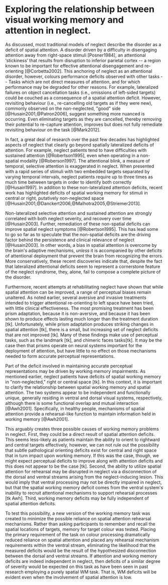 Exploring the relationship between visual working memory and attention in neglect.
==================================================================================

As discussed, most traditional models of neglect describe the
disorder as a deficit of spatial attention. A disorder driven by a
difficulty in disengaging attention away from right-space stimuli
[Posner1984], an attentional ‘stickiness’ that results from
disruption to inferior parietal cortex -- a region known to be
important for effective attentional disengagement and re-orienting
[@Corbetta2002]. This anchoring of neglect as an attentional
disorder, however, colours performance deficits observed with
other tasks -- Tasks which are not direct measures of attention,
and for which performance may be degraded for other reasons. For
example, lateralized failures on object cancellation tasks (i.e.,
omissions of left-sided targets) could be couched as a consequence
of a spatial attention deficit. However, revisiting behaviour
(i.e., re-cancelling old targets as if they were new), commonly
observed on the non-neglected, "good" side
[@Husain2001,@Patron2006], suggest something more nuanced is
occurring. Even eliminating targets as they are cancelled, thereby
removing their potential to re-capture attention, improves but
does not fully remediate revisiting behaviour on the task
[@Mark2012]. 

In fact, a great deal of research over the past few decades has
highlighted aspects of neglect that clearly go beyond spatially
lateralized deficits of attention. For example, neglect patients
tend to have difficulties with sustained attention
[@Robertson1995], even when operating in a non-spatial modality
[@Roberson1997]. The attentional blink, a measure of temporal,
selective attention is exaggerated in neglect. When presented with
a rapid series of stimuli with two embedded targets separated by
varying temporal intervals, neglect patients require up to three
times as much time between targets in order to identify both
correctly [@Husain1997]. In addition to these non-lateralized
attention deficits, recent work has highlighted deficits of
spatial working memory for stimuli in central or right, putatively
non-neglected space
[@Husain2001,@Danckert2006,@Malhotra2005,@Striemer2013].

Non-lateralized selective attention and sustained attention are
strongly correlated with both neglect severity, and recovery over
time [@Husain2003]. Further, remediation of these non-spatial
deficits can improve spatial neglect symptoms [@Robertson1995].
This has lead some to go so far as to speculate that the
non-spatial deficits are the driving factor behind the persistence
and clinical relevance of neglect [@Husain2003]. In other words, a
bias in spatial attention is overcome by the brain's adaptive
mechanisms, *unless* it is accompanied by other deficits of
attentional deployment that prevent the brain from recognizing the
errors.  More conservatively, these recent discoveries indicate
that, despite the fact that lateralized attentional deficits seem
to represent a cornerstone feature of the neglect syndrome, they,
alone, fail to compose a complete picture of the disorder.

Furthermore, recent attempts at rehabilitating neglect have shown that
while spatial attention can be improved, a range of perceptual
biases remain unaltered. As noted earlier, several aversive and
invasive treatments intended to trigger attentional re-orienting
to left space have been tried, with little clinical effectiveness.
The most promising treatment has been prism adaptation, because it
is non-aversive, and because it has been shown to produce effects
lasting much longer than the treatment duration [tk].
Unfortunately, while prism adaptation produces striking changes in
spatial attention [tk], there is a small, but increasing set of
neglect deficits that are not improved [tk]. Many of these
findings make use of perceptual tasks, such as the landmark [tk],
and chimeric faces tasks[tk]. It may be the case then that prisms
operate on neural systems important for the deployment of
attention, but have little to no effect on those mechanisms needed
to form accurate perceptual representations.

Part of the deficit involved in maintaining accurate perceptual
representations may be driven by working memory impairments. As
mentioned earlier, neglect patients have deficits of spatial
working memory in "non-neglected," right or central space [tk].
In this context, it is important to clarify the relationship
between spatial working memory and spatial attention.  The two
systems appear to be independent and functionally unique,
generally residing in ventral and dorsal visual systems,
respectively, although there is some functional overlap and mutual
interaction [@Awh2001].  Specifically, in healthy people,
mechanisms of spatial attention provide a rehearsal-like function
to maintain information held in working memory [@Awh2001]. 

This arguably creates three possible causes of working memory
problems in neglect. First, they could be a direct result of
spatial attention deficits. This seems less-likely as patients
maintain the ability to orient to rightward and central targets
effectively, however, we can not rule out the possibility that
subtle pathological orienting deficits exist for central and right
space that in turn impact upon working memory. If this was the
case, though, we might expect perceptual deficits to improve along
with attention deficits and this does not appear to be the case
[tk].  Second, the ability to utilize spatial attention for
rehearsal may be disrupted in neglect via a disconnection of the
dorsal and ventral streams arising from the neglect-inducing
lesion.  This would imply that ventral processing may not be
directly impaired in neglect, but that the spatial working memory
deficit comes from the ventral system's inability to recruit
attentional mechanisms to support rehearsal processes [tk Awh].
Third, working memory deficits may be fully independent of spatial
attention deficits. 

To test this possibility, a new version of the working memory task
was created to minimize the possible reliance on spatial attention
rehearsal mechanisms. Rather than asking participants to remember
and recall the spatial locations of targets, memory for target
colour was tested.  Placing the primary requirement of the task on
colour processing dramatically reduced reliance on spatial
attention and placed any rehearsal mechanism requirements within
the ventral stream, eliminating the likelihood that the measured
deficits would be the result of the hypothesized disconnection
between the dorsal and ventral streams. If attention and working
memory deficits are indeed independent in neglect, then deficits
of a similar degree of severity would be expected on this task as
have been seen in past research employing a purely spatial WM
task.  That is, WM deficits will be evident even when the
involvement of spatial attention is low.

